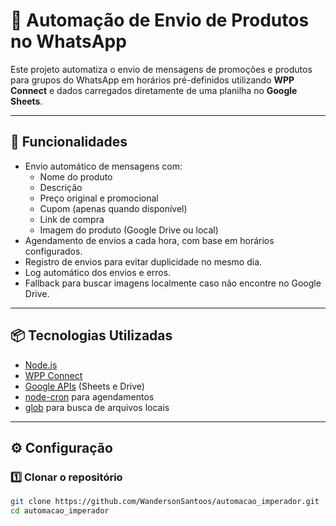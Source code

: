 # 📢 Automação de Envio de Produtos no WhatsApp

Este projeto automatiza o envio de mensagens de promoções e produtos para grupos do WhatsApp em horários pré-definidos utilizando **WPP Connect** e dados carregados diretamente de uma planilha no **Google Sheets**.

---

## 🚀 Funcionalidades
- Envio automático de mensagens com:
  - Nome do produto
  - Descrição
  - Preço original e promocional
  - Cupom (apenas quando disponível)
  - Link de compra
  - Imagem do produto (Google Drive ou local)
- Agendamento de envios a cada hora, com base em horários configurados.
- Registro de envios para evitar duplicidade no mesmo dia.
- Log automático dos envios e erros.
- Fallback para buscar imagens localmente caso não encontre no Google Drive.

---

## 📦 Tecnologias Utilizadas
- [Node.js](https://nodejs.org/)
- [WPP Connect](https://wppconnect.io/)
- [Google APIs](https://developers.google.com/apis-explorer) (Sheets e Drive)
- [node-cron](https://www.npmjs.com/package/node-cron) para agendamentos
- [glob](https://www.npmjs.com/package/glob) para busca de arquivos locais

---

## ⚙️ Configuração

### 1️⃣ Clonar o repositório
```bash
git clone https://github.com/WandersonSantoos/automacao_imperador.git
cd automacao_imperador
